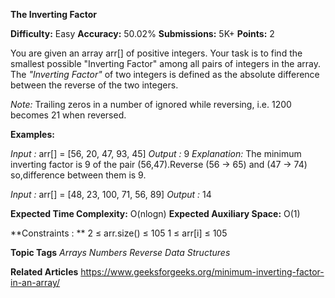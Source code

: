 **The Inverting Factor**

**Difficulty:** Easy    **Accuracy:** 50.02%    **Submissions:** 5K+    **Points:** 2

You are given an array arr[] of positive integers. Your task is to find the smallest possible "Inverting Factor" among all pairs of integers in the array. The *"Inverting Factor"* of two integers is defined as the absolute difference between the reverse of the two integers.

*Note:* Trailing zeros in a number of ignored while reversing, i.e. 1200 becomes 21 when reversed.

**Examples:**

*Input :* arr[] = [56, 20, 47, 93, 45]
*Output :* 9
*Explanation:* The minimum inverting factor is 9 of the pair (56,47).Reverse (56 -> 65) and (47 -> 74) so,difference between them is 9.

*Input :* arr[] = [48, 23, 100, 71, 56, 89]
*Output :*  14 

**Expected Time Complexity:** O(nlogn)
**Expected Auxiliary Space:** O(1)

**Constraints : **
2 ≤ arr.size() ≤ 105
1 ≤ arr[i] ≤ 105

**Topic Tags**
*Arrays  Numbers Reverse Data Structures*

**Related Articles**
https://www.geeksforgeeks.org/minimum-inverting-factor-in-an-array/